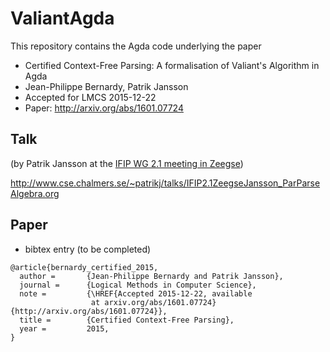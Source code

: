 # ValiantAgda

This repository contains the Agda code underlying the paper

* Certified Context-Free Parsing: A formalisation of Valiant's Algorithm in Agda
* Jean-Philippe Bernardy, Patrik Jansson
* Accepted for LMCS 2015-12-22
* Paper: http://arxiv.org/abs/1601.07724

## Talk

(by Patrik Jansson at the [IFIP WG 2.1 meeting in Zeegse](http://www.cs.uu.nl/wiki/IFIP21/Zeegse))

http://www.cse.chalmers.se/~patrikj/talks/IFIP2.1ZeegseJansson_ParParseAlgebra.org

## Paper

* bibtex entry (to be completed)

```
@article{bernardy_certified_2015,
  author =       {Jean-Philippe Bernardy and Patrik Jansson},
  journal =      {Logical Methods in Computer Science},
  note =         {\HREF{Accepted 2015-12-22, available
                  at arxiv.org/abs/1601.07724}{http://arxiv.org/abs/1601.07724}},
  title =        {Certified Context-Free Parsing},
  year =         2015,
}
```
